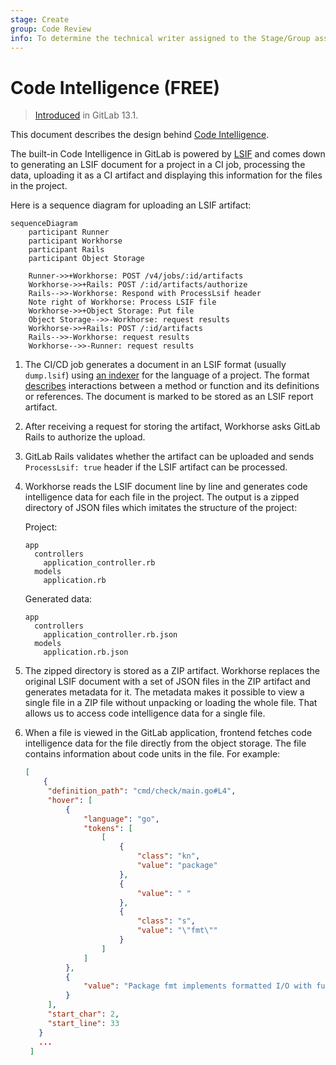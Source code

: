 ```yaml
---
stage: Create
group: Code Review
info: To determine the technical writer assigned to the Stage/Group associated with this page, see https://about.gitlab.com/handbook/product/ux/technical-writing/#assignments
---
```


# Code Intelligence **(FREE)**

> [Introduced](https://gitlab.com/groups/gitlab-org/-/epics/1576) in GitLab 13.1.

This document describes the design behind [Code Intelligence](../../user/project/code_intelligence.md).

The built-in Code Intelligence in GitLab is powered by
[LSIF](https://lsif.dev) and comes down to generating an LSIF document for a
project in a CI job, processing the data, uploading it as a CI artifact and
displaying this information for the files in the project.

Here is a sequence diagram for uploading an LSIF artifact:

```mermaid
sequenceDiagram
    participant Runner
    participant Workhorse
    participant Rails
    participant Object Storage

    Runner->>+Workhorse: POST /v4/jobs/:id/artifacts
    Workhorse->>+Rails: POST /:id/artifacts/authorize
    Rails-->>-Workhorse: Respond with ProcessLsif header
    Note right of Workhorse: Process LSIF file
    Workhorse->>+Object Storage: Put file
    Object Storage-->>-Workhorse: request results
    Workhorse->>+Rails: POST /:id/artifacts
    Rails-->>-Workhorse: request results
    Workhorse-->>-Runner: request results
```

1. The CI/CD job generates a document in an LSIF format (usually `dump.lsif`) using
   [an indexer](https://lsif.dev) for the language of a project. The format
   [describes](https://github.com/sourcegraph/sourcegraph/blob/main/doc/code_intelligence/explanations/writing_an_indexer.md)
   interactions between a method or function and its definitions or references. The
   document is marked to be stored as an LSIF report artifact.

1. After receiving a request for storing the artifact, Workhorse asks
   GitLab Rails to authorize the upload.

1. GitLab Rails validates whether the artifact can be uploaded and sends
   `ProcessLsif: true` header if the LSIF artifact can be processed.

1. Workhorse reads the LSIF document line by line and generates code intelligence
   data for each file in the project. The output is a zipped directory of JSON
   files which imitates the structure of the project:

   Project:

   ```code
   app
     controllers
       application_controller.rb
     models
       application.rb
   ```

   Generated data:

   ```code
   app
     controllers
       application_controller.rb.json
     models
       application.rb.json
   ```

1. The zipped directory is stored as a ZIP artifact. Workhorse replaces the
   original LSIF document with a set of JSON files in the ZIP artifact and
   generates metadata for it. The metadata makes it possible to view a single
   file in a ZIP file without unpacking or loading the whole file. That allows us
   to access code intelligence data for a single file.

1. When a file is viewed in the GitLab application, frontend fetches code
   intelligence data for the file directly from the object storage. The file
   contains information about code units in the file. For example:

   ```json
   [
       {
        "definition_path": "cmd/check/main.go#L4",
        "hover": [
            {
                "language": "go",
                "tokens": [
                    [
                        {
                            "class": "kn",
                            "value": "package"
                        },
                        {
                            "value": " "
                        },
                        {
                            "class": "s",
                            "value": "\"fmt\""
                        }
                    ]
                ]
            },
            {
                "value": "Package fmt implements formatted I/O with functions analogous to C's printf and scanf.  The format 'verbs' are derived from C's but are simpler. \n\n### hdr-PrintingPrinting\nThe verbs: \n\nGeneral: \n\n```\n%v\tthe value in a default format\n\twhen printing st..."
            }
        ],
        "start_char": 2,
        "start_line": 33
      }
      ...
    ]
   ```
